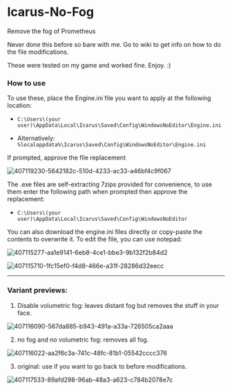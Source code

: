 # Icarus-No-Fog

Remove the fog of Prometheus

Never done this before so bare with me. Go to wiki to get info on how to do the file modifications.

These were tested on my game and worked fine. Enjoy. :)

### How to use

To use these, place the Engine.ini file you want to apply at the following location:

- ```C:\Users\(your user)\AppData\Local\Icarus\Saved\Config\WindowsNoEditor\Engine.ini```

- Alternatively: ```%localappdata%\Icarus\Saved\Config\WindowsNoEditor\Engine.ini```

If prompted, approve the file replacement

![407119230-5642182c-510d-4233-ac33-a46bf4c9f067](https://github.com/user-attachments/assets/93991b6c-1944-4b8a-9407-bbb3ad12de4b)


The .exe files are self-extracting 7zips provided for convenience, to use them enter the following path when prompted then approve the replacement:
- ```C:\Users\(your user)\AppData\Local\Icarus\Saved\Config\WindowsNoEditor```

You can also download the engine.ini files directly or copy-paste the contents to overwrite it. To edit the file, you can use notepad:

![407115277-aa1e9141-6eb8-4ce1-bbe3-9b132f2b84d2](https://github.com/user-attachments/assets/0fdf3428-01d6-4140-8f08-5c8981e4d4fc)



![407115710-1fc15ef0-f4d8-466e-a31f-28286d32eecc](https://github.com/user-attachments/assets/3e537546-522f-4af9-8702-2e29165d45cb)

----

### Variant previews:
1. Disable volumetric fog: leaves distant fog but removes the stuff in your face.

![407116090-567da885-b943-491a-a33a-726505ca2aaa](https://github.com/user-attachments/assets/84d556b0-a981-4723-b1f0-a5e5dfbb5436)

2. no fog and no volumetric fog: removes all fog.

![407116022-aa2f6c3a-741c-48fc-81b1-05542cccc376](https://github.com/user-attachments/assets/b4067ea1-8192-45d3-bebf-7316d7371846)

3. original: use if you want to go back to before modifications.

![407117533-89afd298-96ab-48a3-a623-c784b2078e7c](https://github.com/user-attachments/assets/79d43179-f1d9-478d-8e99-048096089db9)


